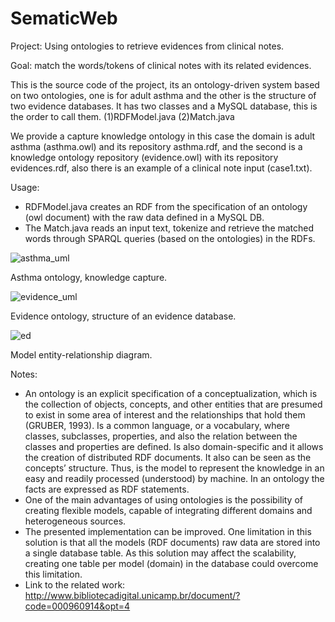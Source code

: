 # SematicWeb
Project: Using ontologies to retrieve evidences from clinical notes.

Goal: match the words/tokens of clinical notes with its related evidences.

This is the source code of the project, its an ontology-driven system based on two ontologies, one is for adult asthma and the other is the structure of two evidence databases.
It has two classes and a MySQL database, this is the order to call them.
(1)RDFModel.java
(2)Match.java

We provide a capture knowledge ontology in this case the domain is adult asthma (asthma.owl) and its repository asthma.rdf, and the second is a knowledge ontology repository (evidence.owl) with its repository evidences.rdf, also there is an example of a clinical note input (case1.txt).

Usage: 
 - RDFModel.java creates an RDF from the specification of an ontology (owl document) with the raw data defined in a MySQL DB. 
 - The Match.java reads an input text, tokenize and retrieve the matched words through SPARQL queries (based on the ontologies) in the RDFs.

![asthma_uml](https://cloud.githubusercontent.com/assets/8194215/16206468/3d26c894-36ee-11e6-85b3-34353d32f840.png)

Asthma ontology, knowledge capture.

![evidence_uml](https://cloud.githubusercontent.com/assets/8194215/16206472/3eda832e-36ee-11e6-97a3-bf099fd5da57.png)

Evidence ontology, structure of an evidence database.

![ed](https://cloud.githubusercontent.com/assets/8194215/16206909/3cbc4aee-36f0-11e6-9b96-999686e42448.png)

Model entity-relationship diagram.

Notes:
 - An ontology is an explicit specification of a conceptualization, which is the collection
of objects, concepts, and other entities that are presumed to exist in some area of interest and
the relationships that hold them (GRUBER, 1993). Is a common language, or a vocabulary,
where classes, subclasses, properties, and also the relation between the classes and properties
are defined. Is also domain-specific and it allows the creation of distributed RDF documents. It
also can be seen as the concepts’ structure. Thus, is the model to represent the knowledge in an
easy and readily processed (understood) by machine. In an ontology the facts are expressed as
RDF statements.
 - One of the main advantages of using ontologies is the possibility of creating flexible
   models, capable of integrating different domains and heterogeneous sources.
 - The presented implementation can be improved. One limitation in this solution is
   that all the models (RDF documents) raw data are stored into a single database table. As this
   solution may affect the scalability, creating one table per model (domain) in the database could
   overcome this limitation.
 - Link to the related work: 
   http://www.bibliotecadigital.unicamp.br/document/?code=000960914&opt=4
